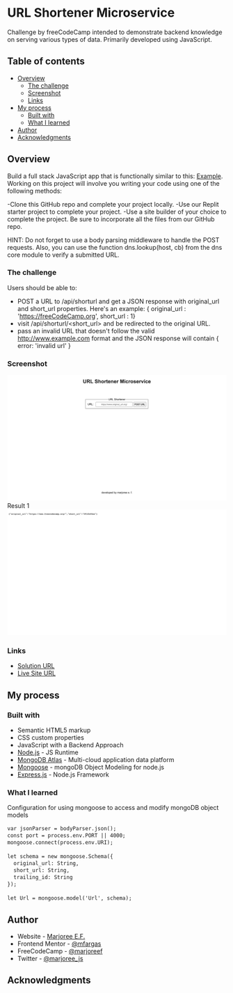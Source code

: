 # URL Shortener Microservice

Challenge by freeCodeCamp intended to demonstrate backend knowledge on serving various types of data. Primarily developed using JavaScript.

## Table of contents

- [Overview](#overview)
  - [The challenge](#the-challenge)
  - [Screenshot](#screenshot)
  - [Links](#links)
- [My process](#my-process)
  - [Built with](#built-with)
  - [What I learned](#what-i-learned)
  <!-- - [Continued development](#continued-development)
  - [Useful resources](#useful-resources) -->
- [Author](#author)
- [Acknowledgments](#acknowledgments)

## Overview
Build a full stack JavaScript app that is functionally similar to this:  [Example](https://url-shortener-microservice.freecodecamp.rocks/). Working on this project will involve you writing your code using one of the following methods:

-Clone this GitHub repo and complete your project locally.
-Use our Replit starter project to complete your project.
-Use a site builder of your choice to complete the project. Be sure to incorporate all the files from our GitHub repo.

HINT: Do not forget to use a body parsing middleware to handle the POST requests. Also, you can use the function dns.lookup(host, cb) from the dns core module to verify a submitted URL.

### The challenge

Users should be able to:

- POST a URL to /api/shorturl and get a JSON response with original_url and short_url properties. Here's an example: { original_url : 'https://freeCodeCamp.org', short_url : 1}
- visit /api/shorturl/<short_url> and be redirected to the original URL.
- pass an invalid URL that doesn't follow the valid http://www.example.com format and the JSON response will contain { error: 'invalid url' }

### Screenshot

![Screenshot of Website](./public/url-shortener-project.png)
Result 1
![Result 1](./public/result-1.png)

### Links

- [Solution URL](https://github.com/mfargas/urlshortener.git)
- [Live Site URL](https://margie-urlshortener.herokuapp.com/)

## My process

### Built with

- Semantic HTML5 markup
- CSS custom properties
- JavaScript with a Backend Approach
- [Node.js](https://nodejs.org/en/) - JS Runtime
- [MongoDB Atlas](https://www.mongodb.com/) - Multi-cloud application data platform
- [Mongoose](https://mongoosejs.com/) - mongoDB Object Modeling for node.js
- [Express.js](http://expressjs.com/) - Node.js Framework


### What I learned

Configuration for using mongoose to access and modify mongoDB object models

```
var jsonParser = bodyParser.json();
const port = process.env.PORT || 4000;
mongoose.connect(process.env.URI);

let schema = new mongoose.Schema({ 
  original_url: String,
  short_url: String,
  trailing_id: String
});

let Url = mongoose.model('Url', schema);
```

<!-- ### Continued development
### Useful resources
- [Example resource 1](https://www.example.com) - 
- [Example resource 2](https://www.example.com) -  -->

## Author

- Website - [Marjoree E.F.](https://www.marjoree.com)
- Frontend Mentor - [@mfargas](https://www.frontendmentor.io/profile/mfargas)
- FreeCodeCamp - [@marjoreef](https://www.freecodecamp.org/marjoreef)
- Twitter - [@marjoree_js](https://www.twitter.com/yourusername)

## Acknowledgments
